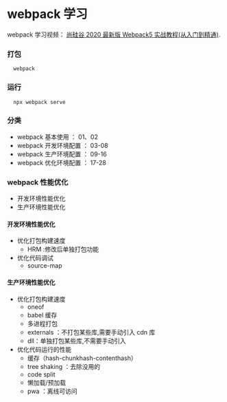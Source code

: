 # webpack 学习

webpack 学习视频： [尚硅谷 2020 最新版 Webpack5 实战教程(从入门到精通)](https://www.bilibili.com/video/BV1e7411j7T5?p=1).

### 打包

```
  webpack
```

### 运行

```
  npx webpack serve
```

### 分类

- webpack 基本使用 ： 01、02
- webpack 开发环境配置 ： 03-08
- webpack 生产环境配置 ： 09-16
- webpack 优化环境配置 ： 17-28

### webpack 性能优化

- 开发环境性能优化
- 生产环境性能优化

#### 开发环境性能优化

- 优化打包构建速度
  - HRM :修改后单独打包功能
- 优化代码调试
  - source-map

#### 生产环境性能优化

- 优化打包构建速度
  - oneof
  - babel 缓存
  - 多进程打包
  - externals ：不打包某些库,需要手动引入 cdn 库
  - dll：单独打包某些库,不需要手动引入
- 优化代码运行的性能
  - 缓存（hash-chunkhash-contenthash）
  - tree shaking ：去除没用的
  - code split
  - 懒加载/预加载
  - pwa ：离线可访问

